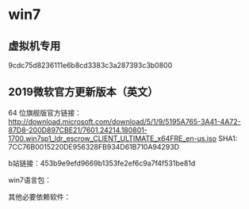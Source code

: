 # win7


## 虚拟机专用
9cdc75d8236111e6b8cd3383c3a287393c3b0800

## 2019微软官方更新版本（英文）

64 位旗舰版官方链接：
http://download.microsoft.com/download/5/1/9/5195A765-3A41-4A72-87D8-200D897CBE21/7601.24214.180801-1700.win7sp1_ldr_escrow_CLIENT_ULTIMATE_x64FRE_en-us.iso
SHA1: 7CC76B0015220DE956328FB934D61B710A94293D

b站链接：453b9e9efd9669b1353fe2ef6c9a7f4f531be81d

win7语言包：

其他必要依赖软件：
